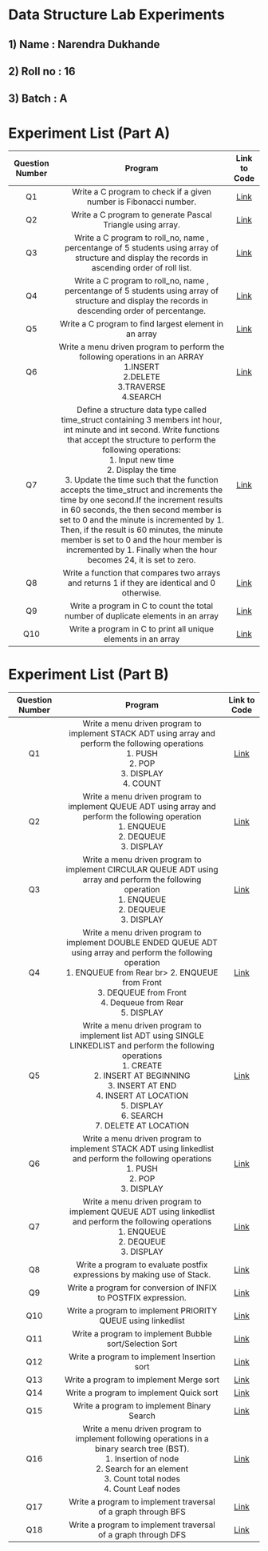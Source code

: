 # Data Structure Lab Experiments
## 1) Name : Narendra Dukhande
## 2) Roll no : 16
## 3) Batch : A

# Experiment List (Part A)
| Question Number | Program |  Link to Code |
|:--------:|:--------:|:--------:|
| Q1   | Write a C program to check if a given number is Fibonacci number.   | [Link](https://github.com/narendra3003/DSA_Programs/blob/main/16_01_narendra.c) |
| Q2   | Write a C program to generate Pascal Triangle using array.   | [Link](https://github.com/OldResolution/DSA_programs/blob/662f9be537ab5622a9b2b1091bb5ad2369e648f6/Savin52_02.c) |
| Q3   | Write a C program to roll_no, name , percentange of 5 students using array of structure and display the records in ascending order of roll list.   |  [Link](https://github.com/OldResolution/DSA_programs/blob/662f9be537ab5622a9b2b1091bb5ad2369e648f6/Savin52_03.c)  |
| Q4   |  Write a C program to roll_no, name , percentange of 5 students using array of structure and display the records in descending order of percentange.   | [Link](https://github.com/OldResolution/DSA_programs/blob/662f9be537ab5622a9b2b1091bb5ad2369e648f6/Savin52_04.c)   |
| Q5   | Write a C program to find largest element in an array  | [Link](https://github.com/OldResolution/DSA_programs/blob/662f9be537ab5622a9b2b1091bb5ad2369e648f6/Savin52_05.c)   |
| Q6   | Write a menu driven program to perform the following operations in an ARRAY </br> 1.INSERT </br> 2.DELETE </br> 3.TRAVERSE </br> 4.SEARCH </br> | [Link](https://github.com/OldResolution/DSA_programs/blob/662f9be537ab5622a9b2b1091bb5ad2369e648f6/Savin52_06.c)   |
| Q7   |  Define a structure data type called time_struct containing 3 members int hour, int minute and int second. Write functions that accept the structure to perform the following operations:</br>1. Input new time</br>2. Display the time</br>3. Update the time such that the function accepts the time_struct and increments the time by one second.If the increment results in 60 seconds, the then second member is set to 0 and the minute is incremented by 1. Then, if the result is 60 minutes, the minute member is set to 0 and the hour member is incremented by 1. Finally when the hour becomes 24, it is set to zero.   | [Link](https://github.com/OldResolution/DSA_programs/blob/662f9be537ab5622a9b2b1091bb5ad2369e648f6/Savin52_07.c)  |
| Q8   | Write a function that compares two arrays and returns 1 if they are identical and 0 otherwise.   | [Link](https://github.com/OldResolution/DSA_programs/blob/662f9be537ab5622a9b2b1091bb5ad2369e648f6/Savin52_08.c)   |
| Q9   | Write a program in C to count the total number of duplicate elements in an array   | [Link](https://github.com/OldResolution/DSA_programs/blob/662f9be537ab5622a9b2b1091bb5ad2369e648f6/Savin52_09.c)  |
| Q10   | Write a program in C to print all unique elements in an array  | [Link](https://github.com/OldResolution/DSA_programs/blob/662f9be537ab5622a9b2b1091bb5ad2369e648f6/Savin52_10.c)  |

# Experiment List (Part B)
| Question Number | Program |  Link to Code |
|:--------:|:--------:|:--------:|
| Q1   | Write a menu driven program to implement STACK ADT using array and perform the following operations</br> 1. PUSH</br>2. POP</br>3. DISPLAY</br>4. COUNT   | [Link](https://github.com/OldResolution/DSA_programs/blob/662f9be537ab5622a9b2b1091bb5ad2369e648f6/Savin52_11.c) |
| Q2   |  Write a menu driven program to implement QUEUE ADT using array and perform the following operation </br>1. ENQUEUE </br> 2. DEQUEUE </br> 3. DISPLAY  | [Link](https://github.com/OldResolution/DSA_programs/blob/662f9be537ab5622a9b2b1091bb5ad2369e648f6/Savin52_12.c)  |
| Q3   |  Write a menu driven program to implement CIRCULAR QUEUE ADT using array and perform the following operation </br> 1. ENQUEUE </br> 2. DEQUEUE </br> 3. DISPLAY |[Link](https://github.com/OldResolution/DSA_programs/blob/662f9be537ab5622a9b2b1091bb5ad2369e648f6/Savin52_13.c) |
| Q4   | Write a menu driven program to implement DOUBLE ENDED QUEUE ADT using array and perform the following operation </br> 1. ENQUEUE from Rear br> 2. ENQUEUE from Front </br> 3. DEQUEUE from Front </br> 4. Dequeue from Rear</br> 5. DISPLAY   |  [Link](https://github.com/OldResolution/DSA_programs/blob/662f9be537ab5622a9b2b1091bb5ad2369e648f6/Savin52_14.c)   |
| Q5   | Write a menu driven program to implement list ADT using SINGLE LINKEDLIST and perform the following operations </br> 1. CREATE </br> 2. INSERT AT BEGINNING </br> 3. INSERT AT END</br>4. INSERT AT LOCATION</br> 5. DISPLAY</br>6. SEARCH</br>7. DELETE AT LOCATION   | [Link](https://github.com/OldResolution/DSA_programs/blob/662f9be537ab5622a9b2b1091bb5ad2369e648f6/Savin52_15.c) |
| Q6   | Write a menu driven program to implement STACK ADT using linkedlist and perform the following operations</br>1. PUSH</br>2. POP</br>3. DISPLAY   |  [Link](https://github.com/OldResolution/DSA_programs/blob/662f9be537ab5622a9b2b1091bb5ad2369e648f6/Savin52_16.c)  |
| Q7   | Write a menu driven program to implement QUEUE ADT using linkedlist and perform the following operations</br>1. ENQUEUE </br>2. DEQUEUE </br> 3. DISPLAY   |  [Link](https://github.com/OldResolution/DSA_programs/blob/662f9be537ab5622a9b2b1091bb5ad2369e648f6/Savin52_17.c)  |
| Q8   | Write a program to evaluate postfix expressions by making use of Stack.   |  [Link](https://github.com/OldResolution/DSA_programs/blob/662f9be537ab5622a9b2b1091bb5ad2369e648f6/Savin52_18.c) |
| Q9   | Write a program for conversion of INFIX to POSTFIX expression.  |  [Link](https://github.com/OldResolution/DSA_programs/blob/662f9be537ab5622a9b2b1091bb5ad2369e648f6/Savin52_19.c)  |
| Q10   | Write a program to implement PRIORITY QUEUE using linkedlist   | [Link](https://github.com/OldResolution/DSA_programs/blob/662f9be537ab5622a9b2b1091bb5ad2369e648f6/Savin52_20.c)  |
| Q11   | Write a program to implement Bubble sort/Selection Sort   | [Link](https://github.com/OldResolution/DSA_programs/blob/662f9be537ab5622a9b2b1091bb5ad2369e648f6/Savin52_21.c)  |
| Q12   | Write a program to implement Insertion sort   | [Link](https://github.com/OldResolution/DSA_programs/blob/662f9be537ab5622a9b2b1091bb5ad2369e648f6/Savin52_22.c)  |
| Q13   | Write a program to implement Merge sort   | [Link](https://github.com/OldResolution/DSA_programs/blob/662f9be537ab5622a9b2b1091bb5ad2369e648f6/Savin52_23.c)  |
| Q14   | Write a program to implement Quick sort   | [Link](https://github.com/OldResolution/DSA_programs/blob/662f9be537ab5622a9b2b1091bb5ad2369e648f6/Savin52_24.c)  |
| Q15   | Write a program to implement Binary Search   | [Link](https://github.com/OldResolution/DSA_programs/blob/662f9be537ab5622a9b2b1091bb5ad2369e648f6/Savin52_25.c)  |
| Q16   | Write a menu driven program to implement following operations in a binary search tree (BST).</br>1. Insertion of node</br>2. Search for an element </br>3. Count total nodes </br>4. Count Leaf nodes </br>| [Link](https://github.com/OldResolution/DSA_programs/blob/662f9be537ab5622a9b2b1091bb5ad2369e648f6/Savin52_26.c)  |
| Q17   | Write a program to implement traversal of a graph through BFS   | [Link](https://github.com/OldResolution/DSA_programs/blob/662f9be537ab5622a9b2b1091bb5ad2369e648f6/Savin52_27.c)  |
| Q18   | Write a program to implement traversal of a graph through DFS  | [Link](https://github.com/OldResolution/DSA_programs/blob/662f9be537ab5622a9b2b1091bb5ad2369e648f6/Savin52_28.c)  |
